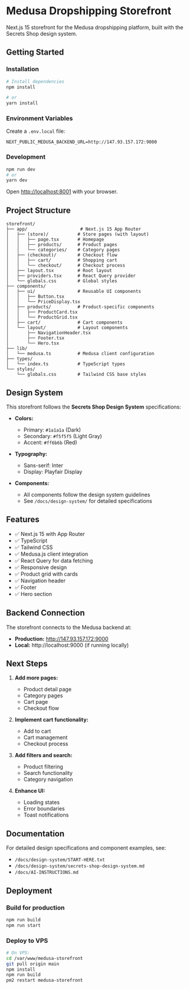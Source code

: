 # Medusa Dropshipping Storefront

Next.js 15 storefront for the Medusa dropshipping platform, built with the Secrets Shop design system.

## Getting Started

### Installation

```bash
# Install dependencies
npm install

# or
yarn install
```

### Environment Variables

Create a `.env.local` file:

```env
NEXT_PUBLIC_MEDUSA_BACKEND_URL=http://147.93.157.172:9000
```

### Development

```bash
npm run dev
# or
yarn dev
```

Open [http://localhost:8001](http://localhost:8001) with your browser.

## Project Structure

```
storefront/
├── app/                    # Next.js 15 App Router
│   ├── (store)/           # Store pages (with layout)
│   │   ├── page.tsx       # Homepage
│   │   ├── products/      # Product pages
│   │   └── categories/    # Category pages
│   ├── (checkout)/        # Checkout flow
│   │   ├── cart/          # Shopping cart
│   │   └── checkout/      # Checkout process
│   ├── layout.tsx         # Root layout
│   ├── providers.tsx      # React Query provider
│   └── globals.css        # Global styles
├── components/
│   ├── ui/                # Reusable UI components
│   │   ├── Button.tsx
│   │   └── PriceDisplay.tsx
│   ├── products/          # Product-specific components
│   │   ├── ProductCard.tsx
│   │   └── ProductGrid.tsx
│   ├── cart/              # Cart components
│   └── layout/            # Layout components
│       ├── NavigationHeader.tsx
│       ├── Footer.tsx
│       └── Hero.tsx
├── lib/
│   └── medusa.ts          # Medusa client configuration
├── types/
│   └── index.ts           # TypeScript types
└── styles/
    └── globals.css        # Tailwind CSS base styles
```

## Design System

This storefront follows the **Secrets Shop Design System** specifications:

- **Colors:**
  - Primary: `#1a1a1a` (Dark)
  - Secondary: `#f5f5f5` (Light Gray)
  - Accent: `#ff6b6b` (Red)

- **Typography:**
  - Sans-serif: Inter
  - Display: Playfair Display

- **Components:**
  - All components follow the design system guidelines
  - See `/docs/design-system/` for detailed specifications

## Features

- ✅ Next.js 15 with App Router
- ✅ TypeScript
- ✅ Tailwind CSS
- ✅ Medusa.js client integration
- ✅ React Query for data fetching
- ✅ Responsive design
- ✅ Product grid with cards
- ✅ Navigation header
- ✅ Footer
- ✅ Hero section

## Backend Connection

The storefront connects to the Medusa backend at:
- **Production:** http://147.93.157.172:9000
- **Local:** http://localhost:9000 (if running locally)

## Next Steps

1. **Add more pages:**
   - Product detail page
   - Category pages
   - Cart page
   - Checkout flow

2. **Implement cart functionality:**
   - Add to cart
   - Cart management
   - Checkout process

3. **Add filters and search:**
   - Product filtering
   - Search functionality
   - Category navigation

4. **Enhance UI:**
   - Loading states
   - Error boundaries
   - Toast notifications

## Documentation

For detailed design specifications and component examples, see:
- `/docs/design-system/START-HERE.txt`
- `/docs/design-system/secrets-shop-design-system.md`
- `/docs/AI-INSTRUCTIONS.md`

## Deployment

### Build for production

```bash
npm run build
npm run start
```

### Deploy to VPS

```bash
# On VPS:
cd /var/www/medusa-storefront
git pull origin main
npm install
npm run build
pm2 restart medusa-storefront
```
